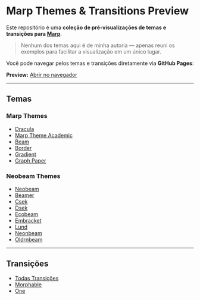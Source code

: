 # Marp Themes & Transitions Preview

Este repositório é uma **coleção de pré-visualizações de temas e transições para [Marp](https://marp.app/)**.  
> Nenhum dos temas aqui é de minha autoria — apenas reuni os exemplos para facilitar a visualização em um único lugar.

Você pode navegar pelos temas e transições diretamente via **GitHub Pages**:

**Preview:** [Abrir no navegador](https://gustavogordoni.github.io/marp/)

---

## Temas

### Marp Themes
- [Dracula](https://gustavogordoni.github.io/marp/dracula/dracula/slides.html)  
- [Marp Theme Academic](https://gustavogordoni.github.io/marp/marp-theme-academic/demo.html)  
- [Beam](https://gustavogordoni.github.io/marp/my-marp-themes/samples/beam.html)  
- [Border](https://gustavogordoni.github.io/marp/my-marp-themes/samples/border.html)  
- [Gradient](https://gustavogordoni.github.io/marp/my-marp-themes/samples/gradient.html)  
- [Graph Paper](https://gustavogordoni.github.io/marp/my-marp-themes/samples/graph_paper.html)  

### Neobeam Themes
- [Neobeam](https://gustavogordoni.github.io/marp/neobeam/example/neobeam.html)  
- [Beamer](https://gustavogordoni.github.io/marp/neobeam/example/neobeam-beamer.html)  
- [Csek](https://gustavogordoni.github.io/marp/neobeam/example/neobeam-csek.html)  
- [Dsek](https://gustavogordoni.github.io/marp/neobeam/example/neobeam-dsek.html)  
- [Ecobeam](https://gustavogordoni.github.io/marp/neobeam/example/neobeam-ecobeam.html)  
- [Embracket](https://gustavogordoni.github.io/marp/neobeam/example/neobeam-embracket.html)  
- [Lund](https://gustavogordoni.github.io/marp/neobeam/example/neobeam-lund.html)  
- [Neonbeam](https://gustavogordoni.github.io/marp/neobeam/example/neobeam-neonbeam.html)  
- [Oldrnbeam](https://gustavogordoni.github.io/marp/neobeam/example/neobeam-oldenbeam.html)  

---

## Transições
- [Todas Transições](https://gustavogordoni.github.io/marp/transition/all.html)  
- [Morphable](https://gustavogordoni.github.io/marp/transition/morphable.html)  
- [One](https://gustavogordoni.github.io/marp/transition/one.html)